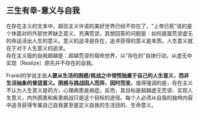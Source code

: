 ## 三生有幸-意义与自我


在存在主义的文本中，超验主义许诺的美好世界已经不存在了，“上帝已死”说的是个体面对的外部世界缺乏意义，充满荒谬。其想回答的问题是：如何直面荒谬虚无的命运活出人生的意义。意义的追寻是存在，追寻获得的意义是本质。人生意义就在于对于人生意义的追求。  
存在主义版的自我超越是：超越荒谬的宿命世界，以“存在的”自抉行动，从虚无中实现（Realize）原先并不存在的自我。  

Frankl的学说主张**人要从生活的困惑/挑战之中领悟独属于自己的人生意义，而非生活抽象的普适意义。困惑与挑战因人而异、因时而变**。值得强调的是，存在主义不认为人生意义是药方，心理病患是病症。反而，其目标是超越虚无荒谬、实现人生意义，内外困患和疾患挑战只是这个目标的途径。每个人必须从自我的独特内容中追寻获得专属自己自我甚至是定义自我的生活目的、生命意义。  

